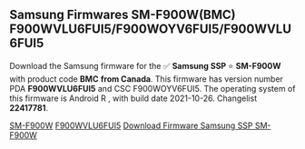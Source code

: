 <h2>Samsung Firmwares SM-F900W(BMC) F900WVLU6FUI5/F900WOYV6FUI5/F900WVLU6FUI5</h2>
Download the Samsung firmware for the ✅ <strong>Samsung SSP </strong> ⭐ <strong>SM-F900W</strong> with product code <strong>BMC</strong> <strong> from Canada</strong>. This firmware has version number PDA <strong>F900WVLU6FUI5</strong> and CSC F900WOYV6FUI5. The operating system of this firmware is Android R , with build date 2021-10-26. Changelist <strong>22417781</strong>.


[SM-F900W](https://samfirm.shop/samsung/model/SM-F900W)
[F900WVLU6FUI5](https://samfirm.shop/samsung/pda/F900WVLU6FUI5)
[Download Firmware Samsung SSP SM-F900W](https://samfirm.shop/samsung/firmware/468192)
